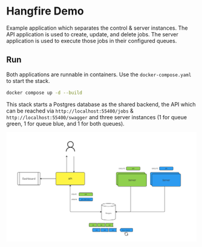 # Hangfire Demo

Example application which separates the control & server instances. The API application is used to create, update, and delete jobs. The server application is used to execute those jobs in their configured queues.

## Run

Both applications are runnable in containers. Use the `docker-compose.yaml` to start the stack.

```bash
docker compose up -d --build
```

This stack starts a Postgres database as the shared backend, the API which can be reached via `http://localhost:55400/jobs` & `http://localhost:55400/swagger` and three server instances (1 for queue green, 1 for queue blue, and 1 for both queues).

![API-Server Architecture](api-server-pattern.jpg)